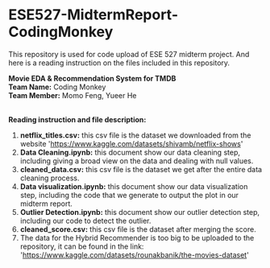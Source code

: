 # ESE527-MidtermReport-CodingMonkey
This repository is used for code upload of ESE 527 midterm project. And here is a reading instruction on the files included in this repository.

**Movie EDA & Recommendation System for TMDB <br />**
**Team Name:** Coding Monkey <br />
**Team Member:** Momo Feng, Yueer He <br /><br/>

**Reading instruction and file description:**
1. **netflix_titles.csv:** this csv file is the dataset we downloaded from the website 'https://www.kaggle.com/datasets/shivamb/netflix-shows'
2. **Data Cleaning.ipynb:** this document show our data cleaning step, including giving a broad view on the data and dealing with null values.
3. **cleaned_data.csv:** this csv file is the dataset we get after the entire data cleaning process.
4. **Data visualization.ipynb:** this document show our data visualization step, including the code that we generate to output the plot in our midterm report.
5. **Outlier Detection.ipynb:** this document show our outlier detection step, including our code to detect the outlier.
6. **cleaned_score.csv:** this csv file is the dataset after merging the score.
7. The data for the Hybrid Recommender is too big to be uploaded to the repository, it can be found in the link: 'https://www.kaggle.com/datasets/rounakbanik/the-movies-dataset'

